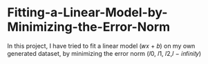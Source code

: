 # Fitting-a-Linear-Model-by-Minimizing-the-Error-Norm
In this project, I have tried to fit a linear model (𝑤𝑥 + 𝑏) on my own generated dataset, by minimizing the error norm (𝑙0, 𝑙1, 𝑙2,𝑙 − 𝑖𝑛𝑓𝑖𝑛𝑖𝑡𝑦)
